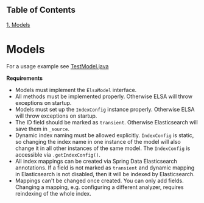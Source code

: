 ## Table of Contents
[1. Models](#models)<br>
# Models

For a usage example see [TestModel.java](/src/test/java/assets/TestModelWithAddedMappings.java)


**Requirements**


* Models must implement the `ElsaModel` interface.
* All methods must be implemented properly. Otherwise ELSA will throw exceptions on startup.
* Models must set up the `IndexConfig` instance properly. Otherwise ELSA will throw exceptions on startup.
* The ID field should be marked as `transient`. Otherwise Elasticsearch will save them in `_source`.
* Dynamic index naming must be allowed explicitly. `IndexConfig` is static, so changing the index name in one instance of the model will also change it in all other instances of the same model. The `IndexConfig` is accessible via `.getIndexConfig()`.
* All index mappings can be created via Spring Data Elasticsearch annotations. If a field is not marked as `transient` and dynamic mapping in Elasticsearch is not disabled, then it will be indexed by Elasticsearch.
* Mappings can't be changed once created. You can only add fields. Changing a mapping, e.g. configuring a different analyzer, requires reindexing of the whole index.


